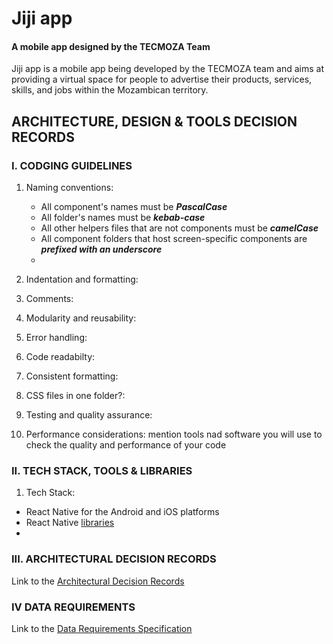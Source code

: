 
# Jiji app
#### A mobile app designed by the TECMOZA Team
Jiji app is a mobile app being developed by the TECMOZA team and aims at
providing a virtual space for people to advertise their products, services, skills, and jobs within the Mozambican territory.

## ARCHITECTURE, DESIGN & TOOLS DECISION RECORDS

### I. CODGING GUIDELINES

1. Naming conventions: 
   - All component's names must be ***PascalCase***
   - All folder's names must be ***kebab-case***
   - All other helpers files that are not components must be ***camelCase***
   - All component folders that host screen-specific components are ***prefixed with an underscore***
   - 

2. Indentation and formatting:
3. Comments:
4. Modularity and reusability:
5. Error handling:
6. Code readabilty:
7. Consistent formatting:
8. CSS files in one folder?:
9. Testing and quality assurance:

10. Performance considerations: mention tools nad software you will use to check 
the quality and performance of your code


### II. TECH STACK, TOOLS & LIBRARIES
1. Tech Stack:
 - React Native for the Android and iOS platforms
 - React Native [libraries](./z_documentation/libraries.md)
 - 

 ### III. ARCHITECTURAL DECISION RECORDS
 Link to the [Architectural Decision Records](./z_documentation/architecturalDecisions.md)


### IV DATA REQUIREMENTS
Link to the [Data Requirements Specification](./z_documentation//dataRequirements.md)

